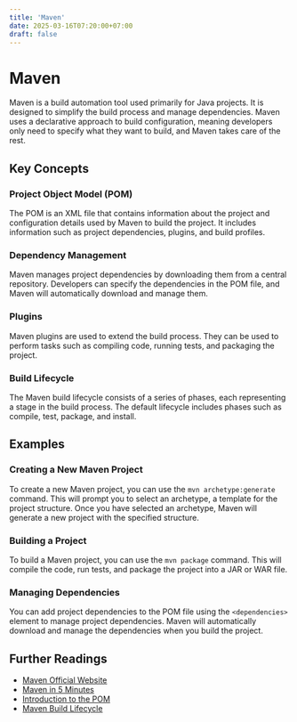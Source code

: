 ```yaml
---
title: 'Maven'
date: 2025-03-16T07:20:00+07:00
draft: false
---
```


# Maven

Maven is a build automation tool used primarily for Java projects. It is designed to simplify the build process and manage dependencies. Maven uses a declarative approach to build configuration, meaning developers only need to specify what they want to build, and Maven takes care of the rest.

## Key Concepts

### Project Object Model (POM)

The POM is an XML file that contains information about the project and configuration details used by Maven to build the project. It includes information such as project dependencies, plugins, and build profiles.

### Dependency Management

Maven manages project dependencies by downloading them from a central repository. Developers can specify the dependencies in the POM file, and Maven will automatically download and manage them.

### Plugins

Maven plugins are used to extend the build process. They can be used to perform tasks such as compiling code, running tests, and packaging the project.

### Build Lifecycle

The Maven build lifecycle consists of a series of phases, each representing a stage in the build process. The default lifecycle includes phases such as compile, test, package, and install.

## Examples

### Creating a New Maven Project

To create a new Maven project, you can use the `mvn archetype:generate` command. This will prompt you to select an archetype, a template for the project structure. Once you have selected an archetype, Maven will generate a new project with the specified structure.

### Building a Project

To build a Maven project, you can use the `mvn package` command. This will compile the code, run tests, and package the project into a JAR or WAR file.

### Managing Dependencies

You can add project dependencies to the POM file using the `<dependencies>` element to manage project dependencies. Maven will automatically download and manage the dependencies when you build the project.

## Further Readings

- [Maven Official Website](https://maven.apache.org/)
- [Maven in 5 Minutes](https://maven.apache.org/guides/getting-started/maven-in-five-minutes.html)
- [Introduction to the POM](https://maven.apache.org/guides/introduction/introduction-to-the-pom.html)
- [Maven Build Lifecycle](https://maven.apache.org/guides/introduction/introduction-to-the-lifecycle.html)
